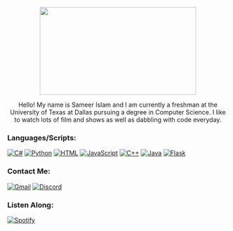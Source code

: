 <p align="center">
  <img width="356" height="200" src="https://c.tenor.com/41I-iMyClCgAAAAd/programmer-programming.gif">
</p>

<p align="center">
Hello! My name is Sameer Islam and I am currently a freshman at the University of Texas at Dallas pursuing a degree in Computer Science. I like to watch lots of film and shows as well as dabbling with code everyday. 
</p>

### Languages/Scripts:
[<img alt = "C#" src="https://img.shields.io/badge/C%23-239120?style=for-the-badge&logo=c-sharp&logoColor=white">](https://docs.microsoft.com/en-us/dotnet/csharp/)
[<img alt = "Python" src="https://img.shields.io/badge/Python-3776AB?style=for-the-badge&logo=python&logoColor=white">](https://www.python.org/about/)
[<img alt = "HTML" src="https://img.shields.io/badge/HTML-239120?style=for-the-badge&logo=html5&logoColor=white">](https://developer.mozilla.org/en-US/docs/Web/HTML)
[<img alt = "JavaScript" src="https://img.shields.io/badge/JavaScript-F7DF1E?style=for-the-badge&logo=javascript&logoColor=black">](https://www.javascript.com/about)
[<img alt = "C++" src="https://img.shields.io/badge/C%2B%2B-00599C?style=for-the-badge&logo=c%2B%2B&logoColor=white">](https://www.cplusplus.com/info/)
[<img alt = "Java" src="https://img.shields.io/badge/Java-ED8B00?style=for-the-badge&logo=java&logoColor=white">](https://www.java.com/en/download/help/whatis_java.html)
[<img alt = "Flask" src="https://img.shields.io/badge/Flask-000000?style=for-the-badge&logo=flask&logoColor=white">](https://flask.palletsprojects.com/en/2.0.x/)

### Contact Me:
[<img alt = "Gmail" src="https://img.shields.io/badge/Gmail-D14836?style=for-the-badge&logo=gmail&logoColor=white">](mailto:islamsameer91@gmail.com)
[<img alt = "Discord" src="https://img.shields.io/badge/Discord-7289DA?style=for-the-badge&logo=discord&logoColor=white">](https://discordapp.com/users/269835494844530688)

### Listen Along:
[<img alt = "Spotify" src="https://img.shields.io/badge/Spotify-1ED760?&style=for-the-badge&logo=spotify&logoColor=white">](https://open.spotify.com/user/oemk8yho4f60fx9qpgsy5ssy7?si=3fd7c1a98b5448a1)
